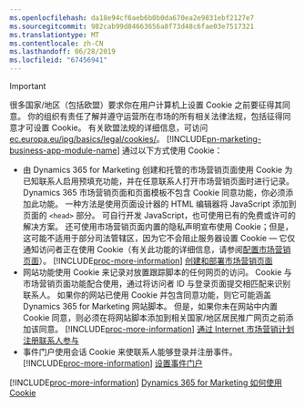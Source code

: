 ```yaml
---
ms.openlocfilehash: da18e94cf6aeb6b0b0da670ea2e9831ebf2127e7
ms.sourcegitcommit: 982cab99d84663656a8f73d48c6fae03e7517321
ms.translationtype: MT
ms.contentlocale: zh-CN
ms.lasthandoff: 06/28/2019
ms.locfileid: "67456941"
---
```

> [!IMPORTANT]
> 很多国家/地区（包括欧盟）要求你在用户计算机上设置 Cookie 之前要征得其同意。 你的组织有责任了解并遵守运营所在市场的所有相关法律法规，包括征得同意才可设置 Cookie。 有关欧盟法规的详细信息，可访问 [ec.europa.eu/ipg/basics/legal/cookies/](http://ec.europa.eu/ipg/basics/legal/cookies/)。 [!INCLUDE[pn-marketing-business-app-module-name](../includes/pn-marketing-business-app-module-name.md)] 通过以下方式使用 Cookie：
> - 由 Dynamics 365 for Marketing 创建和托管的市场营销页面使用 Cookie 为已知联系人启用预填充功能，并在任意联系人打开市场营销页面时进行记录。 Dynamics 365 市场营销页面和页面模板不包含 Cookie 同意功能，你必须添加此功能。 一种方法是使用页面设计器的 HTML 编辑器将 JavaScript 添加到页面的 `<head>` 部分。 可自行开发 JavaScript，也可使用已有的免费或许可的解决方案。 还可使用市场营销页面内置的隐私声明宣布使用 Cookie；但是，这可能不适用于部分司法管辖区，因为它不会阻止服务器设置 Cookie &mdash; 它仅通知访问者正在使用 Cookie（有关此功能的详细信息，请参阅[配置市场营销页面](../marketing/marketing-settings.md#config-mkt-pages)）。 [!INCLUDE[proc-more-information](../includes/proc-more-information.md)] [创建和部署市场营销页面](../marketing/create-deploy-marketing-pages.md)
> - 网站功能使用 Cookie 来记录对放置跟踪脚本的任何网页的访问。 Cookie 与市场营销页面功能配合使用，通过将访问者 ID 与登录页面提交相匹配来识别联系人。 如果你的网站已使用 Cookie 并包含同意功能，则它可能涵盖 Dynamics 365 for Marketing 网站脚本。 但是，如果你未在网站中内置 Cookie 同意，则必须在将网站脚本添加到相关国家/地区居民推广网页之前添加该同意。 [!INCLUDE[proc-more-information](../includes/proc-more-information.md)] [通过 Internet 市场营销计划注册联系人参与](../marketing/register-engagement.md)
> - 事件门户使用会话 Cookie 来使联系人能够登录并注册事件。 [!INCLUDE[proc-more-information](../includes/proc-more-information.md)] [设置事件门户](../marketing/set-up-event-portal.md)
> 
> [!INCLUDE[proc-more-information](../includes/proc-more-information.md)] [Dynamics 365 for Marketing 如何使用 Cookie](../marketing/cookies.md)
